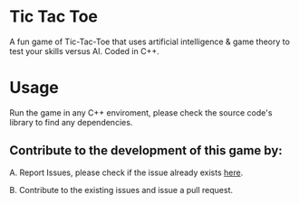 # Tic Tac Toe

A fun game of Tic-Tac-Toe that uses artificial intelligence & game theory to test your skills versus AI.
Coded in C++.

# Usage

Run the game in any C++ enviroment, please check the source code's library to find any dependencies.

## Contribute to the development of this game by:

A. Report Issues, please check if the issue already exists [here](https://github.com/srbcheema1/tictac_game/pulls).

B. Contribute to the existing issues and issue a pull request.
